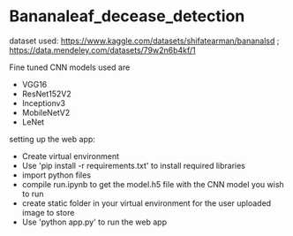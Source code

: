 # Bananaleaf_decease_detection

dataset used:
https://www.kaggle.com/datasets/shifatearman/bananalsd ; https://data.mendeley.com/datasets/79w2n6b4kf/1

Fine tuned CNN models used are
  - VGG16
  - ResNet152V2
  - Inceptionv3
  - MobileNetV2
  - LeNet

setting up the web app:
- Create virtual environment
- Use 'pip install -r requirements.txt' to install required libraries
- import python files
- compile run.ipynb to get the model.h5 file with the CNN model you wish to run 
- create static folder in your virtual environment for the user uploaded image to store
- Use 'python app.py' to run the web app
